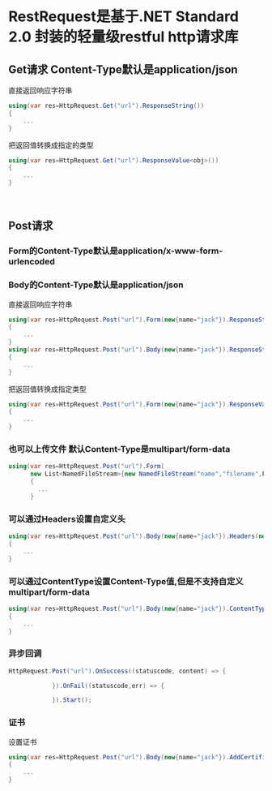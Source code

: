 # RestRequest是基于.NET Standard 2.0 封装的轻量级restful http请求库

## Get请求 Content-Type默认是application/json

直接返回响应字符串
```csharp
using(var res=HttpRequest.Get("url").ResponseString())
{
	...
}
```

把返回值转换成指定的类型
```csharp
using(var res=HttpRequest.Get("url").ResponseValue<obj>())
{
	...
}
```
  
## Post请求 
### Form的Content-Type默认是application/x-www-form-urlencoded
### Body的Content-Type默认是application/json

直接返回响应字符串
```csharp
using(var res=HttpRequest.Post("url").Form(new{name="jack"}).ResponseString())
{
	...
}
using(var res=HttpRequest.Post("url").Body(new{name="jack"}).ResponseString())
{
	...
}
```
把返回值转换成指定类型
```csharp
using(var res=HttpRequest.Post("url").Form(new{name="jack"}).ResponseValue<obj>())
{
	...
}
```
### 也可以上传文件 默认Content-Type是multipart/form-data
```csharp
using(var res=HttpRequest.Post("url").Form(
      new List<NamedFileStream>{new NamedFileStream("name","filename",FileStream)}, new{name="jack"}).ResponseValue<string>())
      {
      	...
      }
```

### 可以通过Headers设置自定义头
```csharp
using(var res=HttpRequest.Post("url").Body(new{name="jack"}).Headers(new{Authorization = "Bearar token"}).ResponseString())
{
	...
}
```

### 可以通过ContentType设置Content-Type值,但是不支持自定义multipart/form-data
```csharp
using(var res=HttpRequest.Post("url").Body(new{name="jack"}).ContentType("html/text").ResponseString())
{
	...
}
```

### 异步回调
```csharp
HttpRequest.Post("url").OnSuccess((statuscode, content) => {

			}).OnFail((statuscode,err) => {

			}).Start();
```

### 证书

设置证书
```csharp
using(var res=HttpRequest.Post("url").Body(new{name="jack"}).AddCertificate("","").ContentType("html/text").ResponseString())
{
	...
}
```
